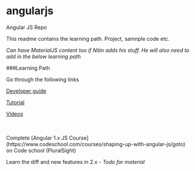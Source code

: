 # angularjs
Angular JS Repo

This readme contains the learning path.
Project, samnple code etc.

*Can have MaterialJS content too if Nitin adds his stuff. He will also need to add in the below learning path*


###Learning Path

Go through the following links


[Developer guide](https://docs.angularjs.org/guide)

[Tutorial](https://docs.angularjs.org/tutorial)

[Videos](https://docs.angularjs.org/misc/started)


<br>
<br>
Complete [Angular 1.x JS Course](https://www.codeschool.com/courses/shaping-up-with-angular-js/goto) on Code school (PluralSight)


Learn the diff and new features in 2.x - _Todo for material_

